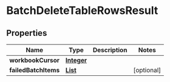 

# BatchDeleteTableRowsResult


## Properties

| Name | Type | Description | Notes |
|------------ | ------------- | ------------- | -------------|
|**workbookCursor** | [**Integer**](Integer.md) |  |  |
|**failedBatchItems** | [**List**](List.md) |  |  [optional] |



